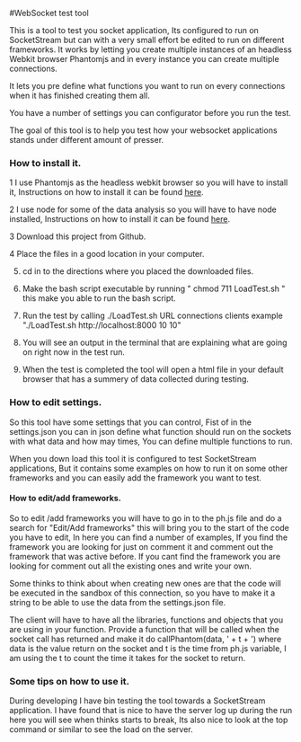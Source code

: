 #WebSocket test tool

This is a tool to test you socket application, Its configured to run on SocketStream but can with a very small effort be edited to run on different frameworks. It works by letting you create multiple instances of an headless Webkit browser Phantomjs and in every instance you can create multiple connections. 

It lets you pre define what functions you want to run on every connections when it has finished creating them all. 

You have a number of settings you can configurator before you run the test.

The goal of this tool is to help you test how your websocket applications stands under different amount of presser.

### How to install it.

1 I use Phantomjs as the headless webkit browser so you will have to install it, Instructions on how to install it can be found [here](http://code.google.com/p/phantomjs/wiki/Installation).

2 I use node for some of the data analysis so you will have to have node installed, Instructions on how to install it can be found [here](http://nodejs.org/#download).

3 Download this project from Github.

4 Place the files in a good location in your computer.

5. cd in to the directions where you placed the downloaded files.

6. Make the bash script executable by running " chmod 711 LoadTest.sh " this make you able to run the bash script.

7. Run the test by calling ./LoadTest.sh URL connections clients example "./LoadTest.sh http://localhost:8000 10 10"

8. You will see an output in the terminal that are explaining what are going on right now in the test run.

9. When the test is completed the tool will open a html file in your default browser that has a summery of data collected during testing. 

### How to edit settings. 

So this tool have some settings that you can control, Fist of in the settings.json you can in json define what function should run on the sockets with what data and how may times, You can define multiple functions to run.

When you down load this tool it is configured to test SocketStream applications, But it contains some examples on how to run it on some other frameworks and you can easily add the framework you want to test. 

#### How to edit/add frameworks.

So to edit /add frameworks you will have to go in to the ph.js file and do a search for "Edit/Add frameworks" this will bring you to the start of the code you have to edit, In here you can find a number of examples, If you find the framework you are looking for just on comment it and comment out the framework that was active before. If you cant find the framework you are looking for comment out all the existing ones and write your own. 

Some thinks to think about when creating new ones are that the code will be executed in the sandbox of this connection, so you have to make it a string to be able to use the data from the settings.json file. 

The client will have to have all the libraries, functions and objects that you are using in your function. Provide a function that will be called when the socket call has returned and make it do callPhantom(data, ' + t + ') where data is the value return on the socket and t is the time from ph.js variable, I am using the t to count the time it takes for the socket to return. 


### Some tips on how to use it. 

During developing I have bin testing the tool towards a SocketStream application. I have found that is nice to have the server log up during the run here you will see when thinks starts to break, Its also nice to look at the top command or similar to see the load on the server.
